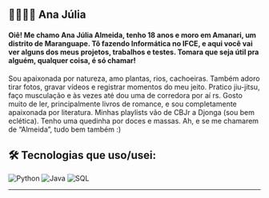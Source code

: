 ## 👩🏽‍💻💫 Ana Júlia 

####  Oiê! Me chamo Ana Júlia Almeida, tenho 18 anos e moro em Amanari, um distrito de Maranguape. Tô fazendo Informática no IFCE, e aqui você vai ver alguns dos meus projetos, trabalhos e testes. Tomara que seja útil pra alguém, qualquer coisa, é só chamar!
Sou apaixonada por natureza, amo plantas, rios, cachoeiras. Também adoro tirar fotos, gravar vídeos e registrar momentos do meu jeito. Pratico jiu-jitsu, faço musculação e às vezes até dou uma de corredora por aí rs. Gosto muito de ler, principalmente livros de romance, e sou completamente apaixonada por literatura. 
Minhas playlists vão de CBJr a Djonga (sou bem eclética). Tenho uma quedinha por doces e massas.
Ah, e se me chamarem de “Almeida”, tudo bem também :)

## 🛠️ Tecnologias que uso/usei:

![Python](https://img.shields.io/badge/-Python-3776AB?style=flat&logo=python&logoColor=white)
![Java](https://img.shields.io/badge/-Java-007396?style=flat&logo=java&logoColor=white)
![SQL](https://img.shields.io/badge/-SQL-4479A1?style=flat&logo=postgresql&logoColor=white)

---

